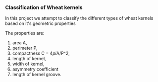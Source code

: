 ### Classification of Wheat kernels ###

In this project we attempt to classify the different types of wheat kernels based on it's geometric properties  

The properties are:
1. area A,
2. perimeter P,
3. compactness C = 4*pi*A/P^2,
4. length of kernel,
5. width of kernel,
6. asymmetry coefficient
7. length of kernel groove.
